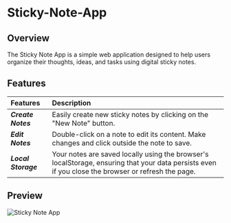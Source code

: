 # Sticky-Note-App

## Overview
The Sticky Note App is a simple web application designed to help users organize their thoughts, ideas, and tasks using digital sticky notes. 

## Features
| Features | Description | 
|:------------------|:----------|
| ***Create Notes*** | Easily create new sticky notes by clicking on the "New Note" button.|
| ***Edit Notes*** | Double-click on a note to edit its content. Make changes and click outside the note to save.|
| ***Local Storage*** | Your notes are saved locally using the browser's localStorage, ensuring that your data persists even if you close the browser or refresh the page.|

## Preview
![Sticky Note App](https://github.com/nguyetha79/Javascript-Projects/blob/main/sticky-note-app/sticky-note-app.gif)

